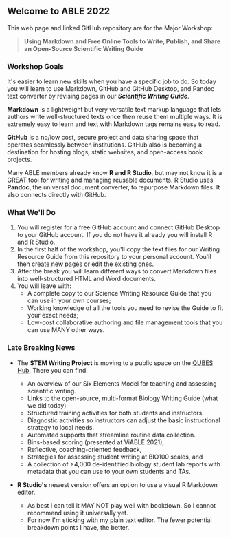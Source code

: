 ## Welcome to ABLE 2022

This web page and linked GitHub repository are for the Major Workshop:

> **Using Markdown and Free Online Tools to Write, Publish, and Share an Open-Source Scientific Writing Guide**

### Workshop Goals

It's easier to learn new skills when you have a specific job to do. So today you will learn to use Markdown, GitHub and GitHub Desktop, and Pandoc text converter by revising pages in our ___Scientific Writing Guide___.

__Markdown__ is a lightweight but very versatile text markup language that lets authors write well-structured texts once then reuse them multiple ways. It is extremely easy to learn and text with Markdown tags remains easy to read. 

__GitHub__ is a no/low cost, secure project and data sharing space that operates seamlessly between institutions. GitHub also is becoming a destination for hosting blogs, static websites, and open-access book projects.  

Many ABLE members already know __R and R Studio__, but may not know it is a GREAT tool for writing and managing reusable documents. R Studio uses __Pandoc__, the universal document converter, to repurpose Markdown files. It also connects directly with GitHub.


### What We'll Do

1. You will register for a free GitHub account and connect GitHub Desktop to your GitHub account. If you do not have it already you will install R and R Studio. 
2. In the first half of the workshop, you'll copy the text files for our Writing Resource Guide from this repository to your personal account. You'll then create new pages or edit the existing ones.
3. After the break you will learn different ways to convert Markdown files into well-structured HTML and Word documents. 
4. You will leave with:
    + A complete copy to our Science Writing Resource Guide that you can use in your own courses;
    + Working knowledge of all the tools you need to revise the Guide to fit your exact needs; 
    + Low-cost collaborative authoring and file management tools that you can use MANY other ways.


### Late Breaking News

* The __STEM Writing Project__ is moving to a public space on the [QUBES Hub](https://qubeshub.org/community/groups/stemwritingproject). There you can find:
    + An overview of our Six Elements Model for teaching and assessing scientific writing.
    + Links to the open-source, multi-format Biology Writing Guide (what we did today)
    + Structured training activities for both students and instructors. 
    + Diagnostic activities so instructors can adjust the basic instructional strategy to local needs.
    + Automated supports that streamline routine data collection. 
    + Bins-based scoring (presented at ViABLE 2021),
    + Reflective, coaching-oriented feedback,
    + Strategies for assessing student writing at BIO100 scales, and 
    + A collection of >4,000 de-identified biology student lab reports with metadata that you can use to your own students and TAs.

* __R Studio's__ newest version offers an option to use a visual R Markdown editor. 
    + As best I can tell it MAY NOT play well with bookdown. So I cannot recommend using it universally yet. 
    + For now I'm sticking with my plain text editor. The fewer potential breakdown points I have, the better.



